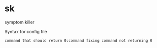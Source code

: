 # sk
symptom killer

Syntax for config file
```
command that should return 0:command fixing command not returning 0
```
